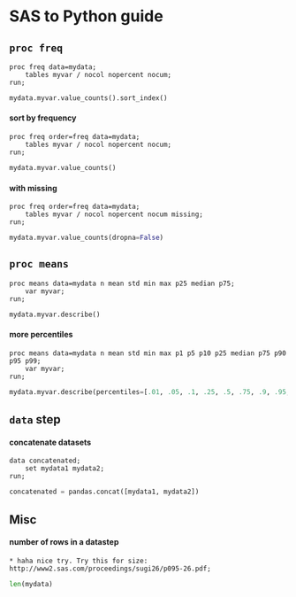 SAS to Python guide
===================

`proc freq`
-----------

```SAS
proc freq data=mydata;
    tables myvar / nocol nopercent nocum;
run;
```

```python
mydata.myvar.value_counts().sort_index()
```


#### sort by frequency ####

```SAS
proc freq order=freq data=mydata;
	tables myvar / nocol nopercent nocum;
run;
```

```python
mydata.myvar.value_counts()
```


#### with missing ####

```SAS
proc freq order=freq data=mydata;
    tables myvar / nocol nopercent nocum missing;
run;
```

```python
mydata.myvar.value_counts(dropna=False)
```


`proc means`
------------

```SAS
proc means data=mydata n mean std min max p25 median p75;
    var myvar;
run;
```

```python
mydata.myvar.describe()
```


#### more percentiles ####

```SAS
proc means data=mydata n mean std min max p1 p5 p10 p25 median p75 p90 p95 p99;
	var myvar;
run;
```

```python
mydata.myvar.describe(percentiles=[.01, .05, .1, .25, .5, .75, .9, .95, .99])
```


`data` step
-----------

#### concatenate datasets ####

```SAS
data concatenated;
    set mydata1 mydata2;
run;
```

```python
concatenated = pandas.concat([mydata1, mydata2])
```


Misc
----

#### number of rows in a datastep ####

```SAS
* haha nice try. Try this for size: http://www2.sas.com/proceedings/sugi26/p095-26.pdf;
```

```python
len(mydata)
```
